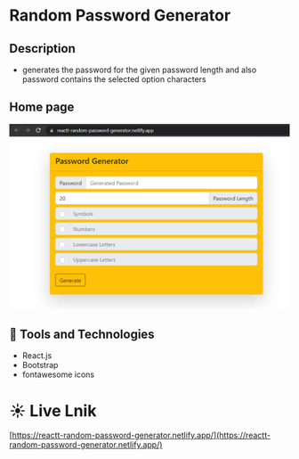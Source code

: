 # Random Password Generator

## Description

- generates the password for the given password length and also password contains the selected option characters

## Home page

![password](./public/password-generator.PNG)

## :sunflower: Tools and Technologies

- React.js
- Bootstrap
- fontawesome icons

# :sunny: Live Lnik

[https://reactt-random-password-generator.netlify.app/](https://reactt-random-password-generator.netlify.app/)
